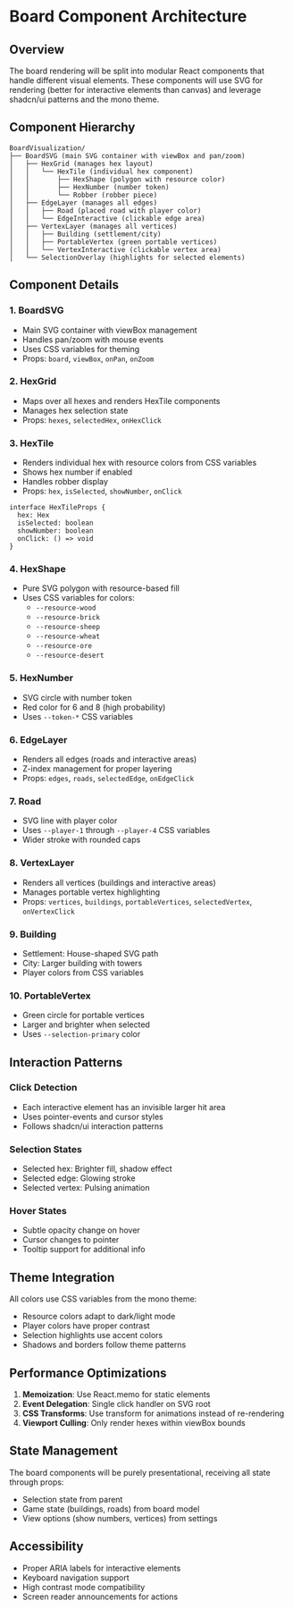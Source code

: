 # Board Component Architecture

## Overview

The board rendering will be split into modular React components that handle different visual elements. These components will use SVG for rendering (better for interactive elements than canvas) and leverage shadcn/ui patterns and the mono theme.

## Component Hierarchy

```
BoardVisualization/
├── BoardSVG (main SVG container with viewBox and pan/zoom)
│   ├── HexGrid (manages hex layout)
│   │   └── HexTile (individual hex component)
│   │       ├── HexShape (polygon with resource color)
│   │       ├── HexNumber (number token)
│   │       └── Robber (robber piece)
│   ├── EdgeLayer (manages all edges)
│   │   ├── Road (placed road with player color)
│   │   └── EdgeInteractive (clickable edge area)
│   ├── VertexLayer (manages all vertices)
│   │   ├── Building (settlement/city)
│   │   ├── PortableVertex (green portable vertices)
│   │   └── VertexInteractive (clickable vertex area)
│   └── SelectionOverlay (highlights for selected elements)
```

## Component Details

### 1. BoardSVG
- Main SVG container with viewBox management
- Handles pan/zoom with mouse events
- Uses CSS variables for theming
- Props: `board`, `viewBox`, `onPan`, `onZoom`

### 2. HexGrid
- Maps over all hexes and renders HexTile components
- Manages hex selection state
- Props: `hexes`, `selectedHex`, `onHexClick`

### 3. HexTile
- Renders individual hex with resource colors from CSS variables
- Shows hex number if enabled
- Handles robber display
- Props: `hex`, `isSelected`, `showNumber`, `onClick`

```tsx
interface HexTileProps {
  hex: Hex
  isSelected: boolean
  showNumber: boolean
  onClick: () => void
}
```

### 4. HexShape
- Pure SVG polygon with resource-based fill
- Uses CSS variables for colors:
  - `--resource-wood`
  - `--resource-brick`
  - `--resource-sheep`
  - `--resource-wheat`
  - `--resource-ore`
  - `--resource-desert`

### 5. HexNumber
- SVG circle with number token
- Red color for 6 and 8 (high probability)
- Uses `--token-*` CSS variables

### 6. EdgeLayer
- Renders all edges (roads and interactive areas)
- Z-index management for proper layering
- Props: `edges`, `roads`, `selectedEdge`, `onEdgeClick`

### 7. Road
- SVG line with player color
- Uses `--player-1` through `--player-4` CSS variables
- Wider stroke with rounded caps

### 8. VertexLayer
- Renders all vertices (buildings and interactive areas)
- Manages portable vertex highlighting
- Props: `vertices`, `buildings`, `portableVertices`, `selectedVertex`, `onVertexClick`

### 9. Building
- Settlement: House-shaped SVG path
- City: Larger building with towers
- Player colors from CSS variables

### 10. PortableVertex
- Green circle for portable vertices
- Larger and brighter when selected
- Uses `--selection-primary` color

## Interaction Patterns

### Click Detection
- Each interactive element has an invisible larger hit area
- Uses pointer-events and cursor styles
- Follows shadcn/ui interaction patterns

### Selection States
- Selected hex: Brighter fill, shadow effect
- Selected edge: Glowing stroke
- Selected vertex: Pulsing animation

### Hover States
- Subtle opacity change on hover
- Cursor changes to pointer
- Tooltip support for additional info

## Theme Integration

All colors use CSS variables from the mono theme:
- Resource colors adapt to dark/light mode
- Player colors have proper contrast
- Selection highlights use accent colors
- Shadows and borders follow theme patterns

## Performance Optimizations

1. **Memoization**: Use React.memo for static elements
2. **Event Delegation**: Single click handler on SVG root
3. **CSS Transforms**: Use transform for animations instead of re-rendering
4. **Viewport Culling**: Only render hexes within viewBox bounds

## State Management

The board components will be purely presentational, receiving all state through props:
- Selection state from parent
- Game state (buildings, roads) from board model
- View options (show numbers, vertices) from settings

## Accessibility

- Proper ARIA labels for interactive elements
- Keyboard navigation support
- High contrast mode compatibility
- Screen reader announcements for actions